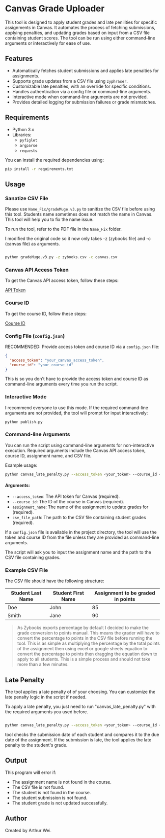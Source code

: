 # Canvas Grade Uploader

This tool is designed to apply student grades and late penilities for specific assignments in Canvas. It automates the process of fetching submissions, applying penalties, and updating grades based on input from a CSV file containing student scores. The tool can be run using either command-line arguments or interactively for ease of use.

## Features

- Automatically fetches student submissions and applies late penalties for assignments.
- Supports grade updates from a CSV file using `zyphraser`.
- Customizable late penalties, with an override for specific conditions.
- Handles authentication via a config file or command-line arguments.
- Interactive mode when command-line arguments are not provided.
- Provides detailed logging for submission failures or grade mismatches.

## Requirements

- Python 3.x
- Libraries:
  - `pyfiglet`
  - `argparse`
  - `requests`

You can install the required dependencies using:

```bash
pip install -r requirements.txt
```

## Usage

###  Sanatize CSV File
Please use `Name_Fix/gradeMuge.v3.py` to sanitize the CSV file before using this tool. Students name sometimes does not match the name in Canvas. This tool will help you to fix the name issue.

To run the tool, refer to the PDF file in the `Name_Fix` folder.

I modified the original code so it now only takes -z (zybooks file) and -c (canvas file) as arguments. 

```bash

python gradeMuge.v3.py -z zybooks.csv -c canvas.csv

```

### Canvas API Access Token

To get the Canvas API access token, follow these steps:

[API Token](https://community.canvaslms.com/t5/Canvas-Basics-Guide/How-do-I-manage-API-access-tokens-in-my-user-account/ta-p/615312)

### Course ID

To get the course ID, follow these steps:

[Course ID](https://13kb.helpscoutdocs.com/article/551-how-to-locate-canvas-course-and-section-id)


### Config File (`config.json`)

RECOMMENDED: Provide access token and course ID via a `config.json` file:

```json
{
  "access_token": "your_canvas_access_token",
  "course_id": "your_course_id"
}
```

This is so you don't have to provide the access token and course ID as command-line arguments every time you run the script.

### Interactive Mode

I recommend everyone to use this mode. If the required command-line arguments are not provided, the tool will prompt for input interactively:

```bash
python publish.py
```

### Command-line Arguments

You can run the script using command-line arguments for non-interactive execution. Required arguments include the Canvas API access token, course ID, assignment name, and CSV file.

Example usage:

```bash
python canvas_late_penalty.py --access_token <your_token> --course_id <your_course_id> <assignment_name> <csv_file_path>
```

#### Arguments:
- `--access_token`: The API token for Canvas (required).
- `--course_id`: The ID of the course in Canvas (required).
- `assignment_name`: The name of the assignment to update grades for (required).
- `csv_file_path`: The path to the CSV file containing student grades (required).

If a `config.json` file is available in the project directory, the tool will use the token and course ID from the file unless they are provided as command-line arguments.


The script will ask you to input the assignment name and the path to the CSV file containing grades.

### Example CSV File

The CSV file should have the following structure:

| Student Last Name | Student First Name | Assignment to be graded in points |
|-------------------|--------------------|-------|
| Doe               | John               | 85    |
| Smith             | Jane               | 90    |

> As Zybooks exports percentage by default I decided to make the grade conversion to points manual. This means the grader will have to convert the percentage to points in the CSV file before running the tool. This is as simple as multiplying the percentage by the total points of the assignment then using excel or google sheets equation to convert the percentage to points then dragging the equation down to apply to all students. This is a simple process and should not take more than a few minutes.

## Late Penalty

The tool applies a late penalty of of your choosing. You can customize the late penalty logic in the script if needed.

To apply a late penalty, you just need to run "canvas_late_penalty.py" with the required arguments you used before.

```bash

python canvas_late_penalty.py --access_token <your_token> --course_id <your_course_id> <assignment_name> <csv_file_path>

```

tool checks the submission date of each student and compares it to the due date of the assignment. If the submission is late, the tool applies the late penalty to the student's grade.


## Output

This program will error if:

- The assignment name is not found in the course.
- The CSV file is not found.
- The student is not found in the course.
- The student submission is not found.
- The student grade is not updated successfully.

## Author

Created by Arthur Wei.

